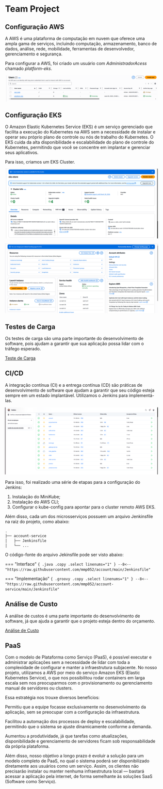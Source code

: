 # Team Project

## Configuração AWS

A AWS é uma plataforma de computação em nuvem que oferece uma ampla gama de serviços, incluindo computação, armazenamento, banco de dados, análise, rede, mobilidade, ferramentas de desenvolvedor, gerenciamento e segurança.

Para configurar a AWS, foi criado um usuário com *AdministradorAcess* chamado *platform-eks*.

![](img/userAWS.png)

## Configuração EKS

O Amazon Elastic Kubernetes Service (EKS) é um serviço gerenciado que facilita a execução do Kubernetes na AWS sem a necessidade de instalar e operar seu próprio plano de controle ou nós de trabalho do Kubernetes. O EKS cuida da alta disponibilidade e escalabilidade do plano de controle do Kubernetes, permitindo que você se concentre em implantar e gerenciar seus aplicativos.

Para isso, criamos um EKS Cluster.

![](img/eks.png)

![](img/ec2.png)

## Testes de Carga 

Os testes de carga são uma parte importante do desenvolvimento de software, pois ajudam a garantir que sua aplicação possa lidar com o tráfego esperado. 

[Teste de Carga](youtube)

## CI/CD

A integração contínua (CI) e a entrega contínua (CD) são práticas de desenvolvimento de software que ajudam a garantir que seu código esteja sempre em um estado implantável. Utilizamos o Jenkins para implementá-las. 

![](img/jenkins.png)

Para isso, foi realizado uma série de etapas para a configuração do Jenkins:

1. Instalação do MiniKube;
1. Instalação do AWS CLI;
1. Configurar o kube-config para apontar para o cluster remoto AWS EKS.

Além disso, cada um dos microsserviços possuem um arquivo Jenkinsfile na raiz do projeto, como abaixo:

``` { .bash }
.
├── account-service
│   ├── Jenkinsfile
│   └── ...
```

O código-fonte do arquivo Jekinsfile pode ser visto abaixo:

=== "Interface"
    ``` { .java .copy .select linenums="1" }
    --8<-- "https://raw.githubusercontent.com/mmp052/account/main/Jenkinsfile"
    ```

=== "Implementação"
    ``` { .groovy .copy .select linenums="1" }
    --8<-- "https://raw.githubusercontent.com/mmp052/account-service/main/Jenkinsfile"
    ```

## Análise de Custo

A análise de custos é uma parte importante do desenvolvimento de software, já que ajuda a garantir que o projeto esteja dentro do orçamento.

[Análise de Custo](custos)

## PaaS

Com o modelo de Plataforma como Serviço (PaaS), é possível executar e administrar aplicações sem a necessidade de lidar com toda a complexidade de configurar e manter a infraestrutura subjacente. No nosso projeto, utilizamos a AWS por meio do serviço Amazon EKS (Elastic Kubernetes Service), o que nos possibilitou rodar containers em larga escala sem nos preocuparmos com o provisionamento ou gerenciamento manual de servidores ou clusters.

Essa estratégia nos trouxe diversos benefícios:

Permitiu que a equipe focasse exclusivamente no desenvolvimento da aplicação, sem se preocupar com a configuração da infraestrutura.

Facilitou a automação dos processos de deploy e escalabilidade, permitindo que o sistema se ajuste dinamicamente conforme a demanda.

Aumentou a produtividade, já que tarefas como atualizações, disponibilidade e gerenciamento de servidores ficam sob responsabilidade da própria plataforma.

Além disso, nosso objetivo a longo prazo é evoluir a solução para um modelo completo de PaaS, no qual o sistema poderá ser disponibilizado diretamente aos usuários como um serviço. Assim, os clientes não precisarão instalar ou manter nenhuma infraestrutura local — bastará acessar a aplicação pela internet, de forma semelhante às soluções SaaS (Software como Serviço).